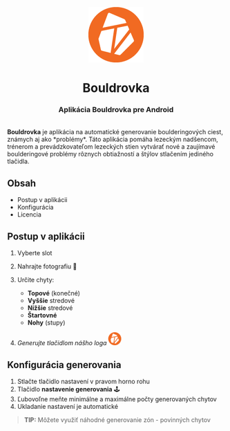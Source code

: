 
<div align="center">
   <img src="https://github.com/Tom-Chovanec/Bouldrovka/blob/6cf6ca118d78ebacf3f4a59a84582d8eb35113af/app/src/main/assets/images/logo.png">
<h1>Bouldrovka</h1>
<h3>Aplikácia Bouldrovka pre Android</h3>
</div>
<br />
<strong>Bouldrovka</strong> je aplikácia na automatické generovanie boulderingových ciest, známych aj ako *problémy*. Táto aplikácia pomáha lezeckým nadšencom, trénerom a prevádzkovateľom lezeckých stien vytvárať nové a zaujímavé boulderingové problémy rôznych obtiažností a štýlov stlačením jediného tlačidla.

## Obsah

- Postup v aplikácii
- Konfigurácia
- Licencia

## Postup v aplikácii

1. Vyberte slot
2. Nahrajte fotografiu :climbing:
3. Určite chyty:
   - **Topové** (konečné)
   - **Vyššie** stredové
   - **Nižšie** stredové
   - **Štartovné**
   - **Nohy** (stupy)

4. _Generujte tlačidlom nášho loga_   <img src="https://github.com/Tom-Chovanec/Bouldrovka/blob/6cf6ca118d78ebacf3f4a59a84582d8eb35113af/app/src/main/assets/images/logo.png" alt="Logo" width="30" height="30">

## Konfigurácia generovania

1. Stlačte tlačidlo nastavení v pravom horno rohu 
2. Tlačidlo **nastavenie generovania** :joystick:
3. Ľubovoľne meňte minimálne a maximálne počty generovaných chytov
4. Ukladanie nastavení je automatické

> **TIP:** Môžete využiť náhodné generovanie zón - povinných chytov

